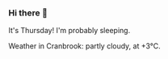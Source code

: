 ### Hi there :wave:

It's Thursday! I'm probably sleeping.

Weather in Cranbrook: partly cloudy, at +3°C.
